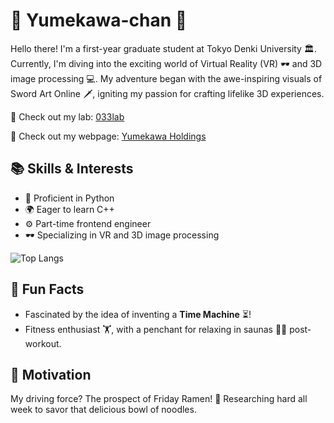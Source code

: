 
# 🌸 Yumekawa-chan 🌸

Hello there! I'm a first-year graduate student at Tokyo Denki University  🏛️. Currently, I'm diving into the exciting world of Virtual Reality (VR) 🕶️ and 3D image processing 💻. My adventure began with the awe-inspiring visuals of Sword Art Online 🗡️, igniting my passion for crafting lifelike 3D experiences.

🦄 Check out my lab: [033lab](https://033lab.org)

🍼 Check out my webpage: [Yumekawa Holdings]([https://yumekawa-holdings.com](https://my-homepage-alpha.vercel.app/))

## 📚 Skills & Interests
- 🐍 Proficient in Python 
- 🌍 Eager to learn C++
- ⚙️ Part-time frontend engineer
- 🕶️ Specializing in VR and 3D image processing
  
![Top Langs](https://github-readme-stats.vercel.app/api/top-langs/?username=Yumekawa-chan&layout=compact&theme=radical)

## 🎈 Fun Facts 
- Fascinated by the idea of inventing a **Time Machine** ⏳!
- Fitness enthusiast 🏋️, with a penchant for relaxing in saunas 🧖‍♂️ post-workout.

## 💪 Motivation
My driving force? The prospect of Friday Ramen! 🍜 Researching hard all week to savor that delicious bowl of noodles. 
